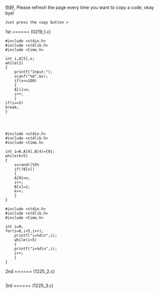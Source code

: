 你好, Please refresh the page every time you want to copy a code, okay bye!

```
Just press the copy button >
```

1st ====== (0219_1.c)


```
#include <stdio.h>
#include <stdlib.h>
#include <time.h>

int i,A[5],x;
while(1)
{
    printf("Input:");
    scanf("%d",&x);
    if(x<=100)
    {
    A[i]=x;
    i++;
    }
if(i==5)
break;
}




#include <stdio.h>
#include <stdlib.h>
#include <time.h>

int i=0,A[4],B[4]={0};
while(k<5)
{
    x=rand()%5%
    if(!B[x])
    {
    A[0]=x;
    i++;
    B[x]=1;
    k++;
    }
}

#include <stdio.h>
#include <stdlib.h>
#include <time.h>

int i=0;
for(i=0,i<5,i++);
    printf("i=%d\n",i);
    while(i<5)
    {
    printf("i=%d\n",i);
    i++;
    }
}
```

2nd ====== (1225_2.c)

```

```

3rd ====== (1225_3.c)

```

```
